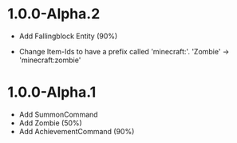 # 1.0.0-Alpha.2

- Add Fallingblock Entity (90%)

- Change Item-Ids to have a prefix called 'minecraft:'. 'Zombie' -> 'minecraft:zombie'


# 1.0.0-Alpha.1

- Add SummonCommand
- Add Zombie (50%)
- Add AchievementCommand (90%)
